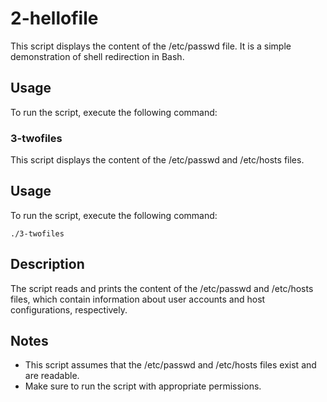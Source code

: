 # 2-hellofile

This script displays the content of the /etc/passwd file. It is a simple demonstration of shell redirection in Bash.

## Usage

To run the script, execute the following command:

### 3-twofiles

This script displays the content of the /etc/passwd and /etc/hosts files.

## Usage

To run the script, execute the following command:

```
./3-twofiles
```

## Description

The script reads and prints the content of the /etc/passwd and /etc/hosts files, which contain information about user accounts and host configurations, respectively.

## Notes

- This script assumes that the /etc/passwd and /etc/hosts files exist and are readable.
- Make sure to run the script with appropriate permissions.
